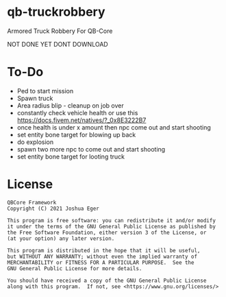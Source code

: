 
# qb-truckrobbery
Armored Truck Robbery For QB-Core

NOT DONE YET DONT DOWNLOAD

# To-Do
- Ped to start mission
- Spawn truck
- Area radius blip - cleanup on job over
- constantly check vehicle health or use this https://docs.fivem.net/natives/?_0x8E3222B7
- once health is under x amount then npc come out and start shooting
- set entity bone target for blowing up back
- do explosion
- spawn two more npc to come out and start shooting
- set entity bone target for looting truck

# License

    QBCore Framework
    Copyright (C) 2021 Joshua Eger

    This program is free software: you can redistribute it and/or modify
    it under the terms of the GNU General Public License as published by
    the Free Software Foundation, either version 3 of the License, or
    (at your option) any later version.

    This program is distributed in the hope that it will be useful,
    but WITHOUT ANY WARRANTY; without even the implied warranty of
    MERCHANTABILITY or FITNESS FOR A PARTICULAR PURPOSE.  See the
    GNU General Public License for more details.

    You should have received a copy of the GNU General Public License
    along with this program.  If not, see <https://www.gnu.org/licenses/>
